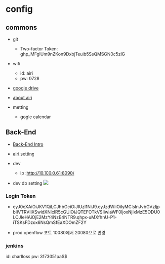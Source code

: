 # config

## commons

* git
  * Two-factor Token: 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

* wifi
  * id: airi
  * pw: 0728
* [google drive](https://drive.google.com/drive/folders/0ADeaYuEUy0V1Uk9PVA*)
* [about airi](https://docs.google.com/presentation/d/1fj62A2DkYO0bRJrqWbtmo1N80KqVIK27fIsxJ2E6CGc/edit?ts=60a1c4e1#slide=id.g8f6a6a85b0_1_3)
* metting
  * gogle calendar

## Back-End

* [Back-End Intro](https://docs.google.com/presentation/d/1l0AcLZGaLZk9Sdyu7XvY1H3SEUf2PWKBzwtuDzfje4M/edit#slide=id.gb8e887e118_0_0)
* [airi setting](https://docs.google.com/presentation/d/1c6PASaRhhyOIdtxAnEH_kM88cVs4sUJKcrP54TfuEcE/edit#slide=id.gbc917ad698_0_1)

* dev
  * ip :http://10.100.0.61:8090/

* dev db setting
![](2021-06-04-09-33-05.png)


### Login Token
* eyJ0eXAiOiJKV1QiLCJhbGciOiJIUzI1NiJ9.eyJzdWIiOiIyMCIsInJvbGVzIjpbIlVTRVIiXSwidXNlclR5cGUiOiJQTEFOTkVSIiwiaWF0IjoxNjIxMzE5ODU0LCJleHAiOjE2MzY4NzE4NTR9.qhpx-uMXfhnU-P1-iTSKsFDzox6NsQmSfEaXDOmZF2Y

* prod openflow 포트 10080에서 20080으로 변경

### jenkins

id: charlloss
pw: 3173051pa$$





